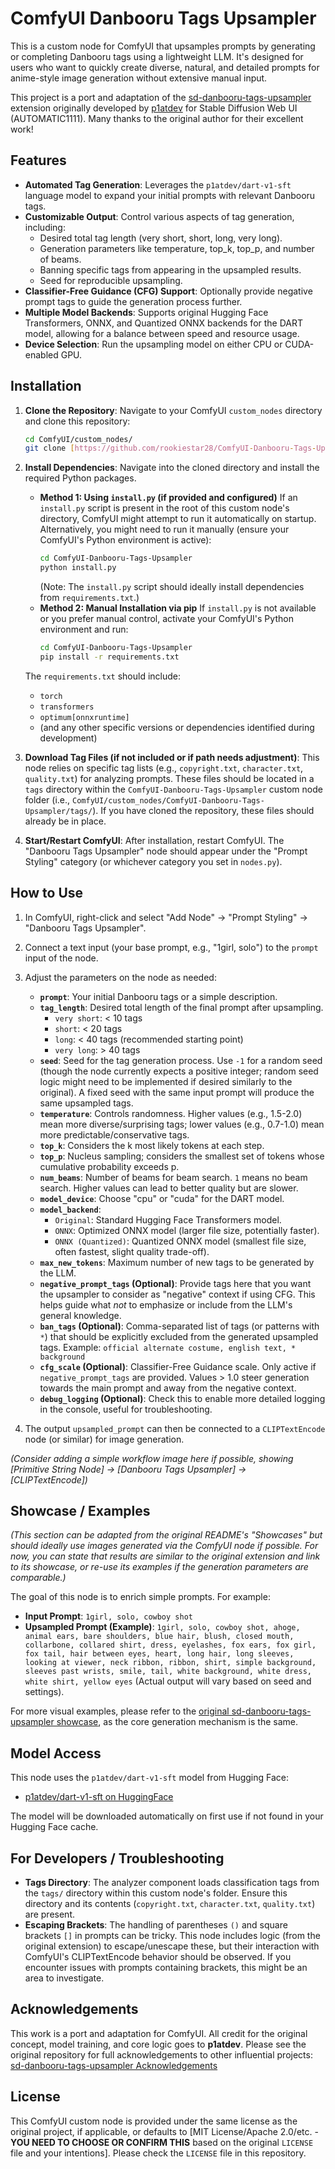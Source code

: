 # ComfyUI Danbooru Tags Upsampler

This is a custom node for ComfyUI that upsamples prompts by generating or completing Danbooru tags using a lightweight LLM. It's designed for users who want to quickly create diverse, natural, and detailed prompts for anime-style image generation without extensive manual input.

This project is a port and adaptation of the [sd-danbooru-tags-upsampler](https://github.com/p1atdev/sd-danbooru-tags-upsampler) extension originally developed by [p1atdev](https://github.com/p1atdev) for Stable Diffusion Web UI (AUTOMATIC1111). Many thanks to the original author for their excellent work!

## Features

* **Automated Tag Generation**: Leverages the `p1atdev/dart-v1-sft` language model to expand your initial prompts with relevant Danbooru tags.
* **Customizable Output**: Control various aspects of tag generation, including:
    * Desired total tag length (very short, short, long, very long).
    * Generation parameters like temperature, top_k, top_p, and number of beams.
    * Banning specific tags from appearing in the upsampled results.
    * Seed for reproducible upsampling.
* **Classifier-Free Guidance (CFG) Support**: Optionally provide negative prompt tags to guide the generation process further.
* **Multiple Model Backends**: Supports original Hugging Face Transformers, ONNX, and Quantized ONNX backends for the DART model, allowing for a balance between speed and resource usage.
* **Device Selection**: Run the upsampling model on either CPU or CUDA-enabled GPU.

## Installation

1.  **Clone the Repository**:
    Navigate to your ComfyUI `custom_nodes` directory and clone this repository:
    ```bash
    cd ComfyUI/custom_nodes/
    git clone [https://github.com/rookiestar28/ComfyUI-Danbooru-Tags-Upsampler.git](https://github.com/rookiestar28/ComfyUI-Danbooru-Tags-Upsampler.git)
    ```

2.  **Install Dependencies**:
    Navigate into the cloned directory and install the required Python packages.
    * **Method 1: Using `install.py` (if provided and configured)**
        If an `install.py` script is present in the root of this custom node's directory, ComfyUI might attempt to run it automatically on startup. Alternatively, you might need to run it manually (ensure your ComfyUI's Python environment is active):
        ```bash
        cd ComfyUI-Danbooru-Tags-Upsampler
        python install.py 
        ```
        (Note: The `install.py` script should ideally install dependencies from `requirements.txt`.)
    * **Method 2: Manual Installation via pip**
        If `install.py` is not available or you prefer manual control, activate your ComfyUI's Python environment and run:
        ```bash
        cd ComfyUI-Danbooru-Tags-Upsampler
        pip install -r requirements.txt
        ```
    The `requirements.txt` should include:
    * `torch`
    * `transformers`
    * `optimum[onnxruntime]` 
    * (and any other specific versions or dependencies identified during development)

3.  **Download Tag Files (if not included or if path needs adjustment)**:
    This node relies on specific tag lists (e.g., `copyright.txt`, `character.txt`, `quality.txt`) for analyzing prompts. These files should be located in a `tags` directory within the `ComfyUI-Danbooru-Tags-Upsampler` custom node folder (i.e., `ComfyUI/custom_nodes/ComfyUI-Danbooru-Tags-Upsampler/tags/`).
    If you have cloned the repository, these files should already be in place.

4.  **Start/Restart ComfyUI**:
    After installation, restart ComfyUI. The "Danbooru Tags Upsampler" node should appear under the "Prompt Styling" category (or whichever category you set in `nodes.py`).

## How to Use

1.  In ComfyUI, right-click and select "Add Node" -> "Prompt Styling" -> "Danbooru Tags Upsampler".
2.  Connect a text input (your base prompt, e.g., "1girl, solo") to the `prompt` input of the node.
3.  Adjust the parameters on the node as needed:

    * **`prompt`**: Your initial Danbooru tags or a simple description.
    * **`tag_length`**: Desired total length of the final prompt after upsampling.
        * `very short`: < 10 tags
        * `short`: < 20 tags
        * `long`: < 40 tags (recommended starting point)
        * `very long`: > 40 tags
    * **`seed`**: Seed for the tag generation process. Use `-1` for a random seed (though the node currently expects a positive integer; random seed logic might need to be implemented if desired similarly to the original). A fixed seed with the same input prompt will produce the same upsampled tags.
    * **`temperature`**: Controls randomness. Higher values (e.g., 1.5-2.0) mean more diverse/surprising tags; lower values (e.g., 0.7-1.0) mean more predictable/conservative tags.
    * **`top_k`**: Considers the k most likely tokens at each step.
    * **`top_p`**: Nucleus sampling; considers the smallest set of tokens whose cumulative probability exceeds p.
    * **`num_beams`**: Number of beams for beam search. `1` means no beam search. Higher values can lead to better quality but are slower.
    * **`model_device`**: Choose "cpu" or "cuda" for the DART model.
    * **`model_backend`**:
        * `Original`: Standard Hugging Face Transformers model.
        * `ONNX`: Optimized ONNX model (larger file size, potentially faster).
        * `ONNX (Quantized)`: Quantized ONNX model (smallest file size, often fastest, slight quality trade-off).
    * **`max_new_tokens`**: Maximum number of new tags to be generated by the LLM.
    * **`negative_prompt_tags` (Optional)**: Provide tags here that you want the upsampler to consider as "negative" context if using CFG. This helps guide what *not* to emphasize or include from the LLM's general knowledge.
    * **`ban_tags` (Optional)**: Comma-separated list of tags (or patterns with `*`) that should be explicitly excluded from the generated upsampled tags. Example: `official alternate costume, english text, * background`
    * **`cfg_scale` (Optional)**: Classifier-Free Guidance scale. Only active if `negative_prompt_tags` are provided. Values > 1.0 steer generation towards the main prompt and away from the negative context.
    * **`debug_logging` (Optional)**: Check this to enable more detailed logging in the console, useful for troubleshooting.

4.  The output `upsampled_prompt` can then be connected to a `CLIPTextEncode` node (or similar) for image generation.

*(Consider adding a simple workflow image here if possible, showing [Primitive String Node] -> [Danbooru Tags Upsampler] -> [CLIPTextEncode])*

## Showcase / Examples

*(This section can be adapted from the original README's "Showcases" but should ideally use images generated via the ComfyUI node if possible. For now, you can state that results are similar to the original extension and link to its showcase, or re-use its examples if the generation parameters are comparable.)*

The goal of this node is to enrich simple prompts. For example:

* **Input Prompt**: `1girl, solo, cowboy shot`
* **Upsampled Prompt (Example)**: `1girl, solo, cowboy shot, ahoge, animal ears, bare shoulders, blue hair, blush, closed mouth, collarbone, collared shirt, dress, eyelashes, fox ears, fox girl, fox tail, hair between eyes, heart, long hair, long sleeves, looking at viewer, neck ribbon, ribbon, shirt, simple background, sleeves past wrists, smile, tail, white background, white dress, white shirt, yellow eyes` (Actual output will vary based on seed and settings).

For more visual examples, please refer to the [original sd-danbooru-tags-upsampler showcase](https://github.com/p1atdev/sd-danbooru-tags-upsampler#showcases), as the core generation mechanism is the same.

## Model Access

This node uses the `p1atdev/dart-v1-sft` model from Hugging Face:
* [p1atdev/dart-v1-sft on HuggingFace](https://huggingface.co/p1atdev/dart-v1-sft)

The model will be downloaded automatically on first use if not found in your Hugging Face cache.

## For Developers / Troubleshooting

* **Tags Directory**: The analyzer component loads classification tags from the `tags/` directory within this custom node's folder. Ensure this directory and its contents (`copyright.txt`, `character.txt`, `quality.txt`) are present.
* **Escaping Brackets**: The handling of parentheses `()` and square brackets `[]` in prompts can be tricky. This node includes logic (from the original extension) to escape/unescape these, but their interaction with ComfyUI's CLIPTextEncode behavior should be observed. If you encounter issues with prompts containing brackets, this might be an area to investigate.

## Acknowledgements

This work is a port and adaptation for ComfyUI. All credit for the original concept, model training, and core logic goes to **p1atdev**.
Please see the original repository for full acknowledgements to other influential projects:
[sd-danbooru-tags-upsampler Acknowledgements](https://github.com/p1atdev/sd-danbooru-tags-upsampler#acknowledgements)

## License

This ComfyUI custom node is provided under the same license as the original project, if applicable, or defaults to [MIT License/Apache 2.0/etc. - **YOU NEED TO CHOOSE OR CONFIRM THIS** based on the original `LICENSE` file and your intentions]. Please check the `LICENSE` file in this repository.
